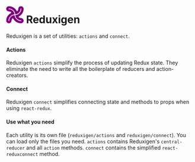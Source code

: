 # ![](/assets/reduxigen-logo.png) Reduxigen

Reduxigen is a set of utilities: `actions` and `connect`.

#### Actions

Reduxigen `actions` simplify the process of updating Redux state. They eliminate the need to write all the boilerplate of reducers and action-creators.

#### Connect

Reduxigen `connect` simplifies connecting state and methods to props when using `react-redux`.

#### Use what you need

Each utility is its own file \(`reduxigen/actions` and `reduxigen/connect`\). You can load only the files you need. `actions` contains Reduxigen's `central-reducer` and all `action` methods. `connect` contains the simplified `react-reduxconnect` method.

